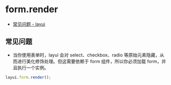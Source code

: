 # form.render

- [常见问题 - layui](https://www.layui.com/doc/base/faq.html#form)

## 常见问题

- 当你使用表单时，layui 会对 select、checkbox、radio 等原始元素隐藏，从而进行美化修饰处理。但这需要依赖于 form 组件，所以你必须加载 form，并且执行一个实例。

```js
layui.form.render();
```
